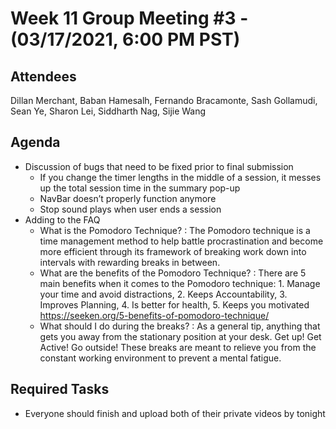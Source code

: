 # Week 11 Group Meeting #3 - (03/17/2021, 6:00 PM PST)

## Attendees
Dillan Merchant, Baban Hamesalh, Fernando Bracamonte, Sash Gollamudi, Sean Ye, Sharon Lei, Siddharth Nag, Sijie Wang

## Agenda
- Discussion of bugs that need to be fixed prior to final submission
  - If you change the timer lengths in the middle of a session, it messes up the total session time in the summary pop-up
  - NavBar doesn’t properly function anymore
  - Stop sound plays when user ends a session
- Adding to the FAQ
  - What is the Pomodoro Technique? : The Pomodoro technique is a time management method to help battle procrastination and become more efficient through its framework of breaking work down into intervals with rewarding breaks in between.
  - What are the benefits of the Pomodoro Technique? : There are 5 main benefits when it comes to the Pomodoro technique: 1. Manage your time and avoid distractions, 2. Keeps Accountability, 3. Improves Planning, 4. Is better for health, 5. Keeps you motivated https://seeken.org/5-benefits-of-pomodoro-technique/ 
  - What should I do during the breaks? : As a general tip, anything that gets you away from the stationary position at your desk. Get up! Get Active! Go outside! These breaks are meant to relieve you from the constant working environment to prevent a mental fatigue.

## Required Tasks
- Everyone should finish and upload both of their private videos by tonight
